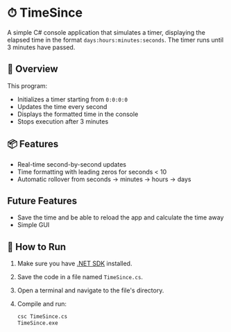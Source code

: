 # ⏱ TimeSince

A simple C# console application that simulates a timer, displaying the elapsed time in the format `days:hours:minutes:seconds`. The timer runs until 3 minutes have passed.

## 🧠 Overview

This program:
- Initializes a timer starting from `0:0:0:0`
- Updates the time every second
- Displays the formatted time in the console
- Stops execution after 3 minutes

## 📦 Features

- Real-time second-by-second updates
- Time formatting with leading zeros for seconds < 10
- Automatic rollover from seconds → minutes → hours → days

## Future Features
- Save the time and be able to reload the app and calculate the time away
- Simple GUI

## 🚀 How to Run

1. Make sure you have [.NET SDK](https://dotnet.microsoft.com/download) installed.
2. Save the code in a file named `TimeSince.cs`.
3. Open a terminal and navigate to the file's directory.
4. Compile and run:

   ```bash
   csc TimeSince.cs
   TimeSince.exe
